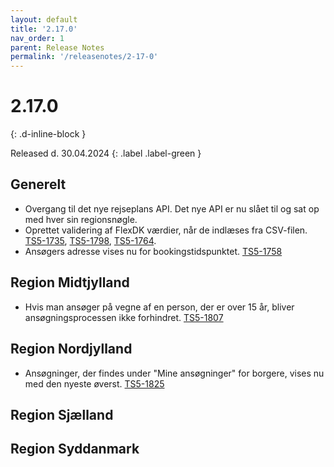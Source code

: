 ```yaml
---
layout: default
title: '2.17.0'
nav_order: 1
parent: Release Notes
permalink: '/releasenotes/2-17-0'
---
```


# 2.17.0
{: .d-inline-block }

Released d. 30.04.2024
{: .label .label-green }

## Generelt
  - Overgang til det nye rejseplans API. Det nye API er nu slået til og sat op med hver sin regionsnøgle. 
  - Oprettet validering af FlexDK værdier, når de indlæses fra CSV-filen. [TS5-1735](https://sd.trifork.com/browse/TS5-1735), [TS5-1798](https://sd.trifork.com/browse/TS5-1798), [TS5-1764](https://sd.trifork.com/browse/TS5-1764).
  - Ansøgers adresse vises nu for bookingstidspunktet. [TS5-1758](https://sd.trifork.com/browse/TS5-1758)  

## Region Midtjylland
  - Hvis man ansøger på vegne af en person, der er over 15 år, bliver ansøgningsprocessen ikke forhindret. [TS5-1807](https://sd.trifork.com/browse/TS5-1807)

## Region Nordjylland
- Ansøgninger, der findes under "Mine ansøgninger" for borgere, vises nu med den nyeste øverst. [TS5-1825](https://sd.trifork.com/browse/TS5-1825)

## Region Sjælland

## Region Syddanmark
